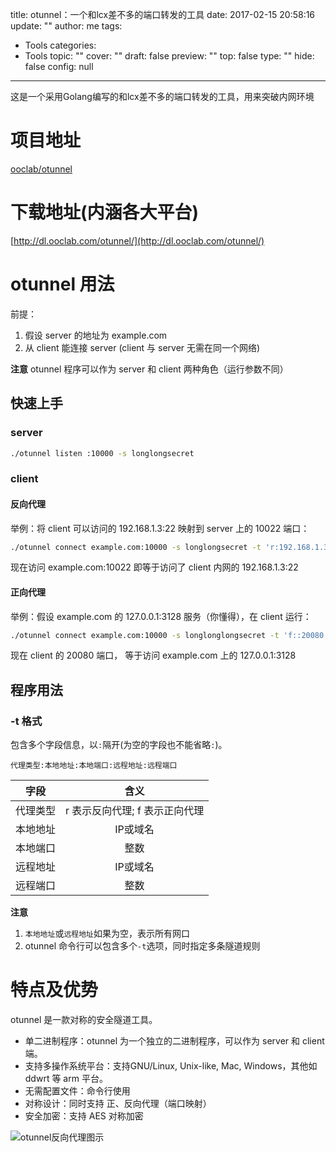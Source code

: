 title: otunnel：一个和lcx差不多的端口转发的工具
date: 2017-02-15 20:58:16
update: ""
author: me
tags:
- Tools
categories:
- Tools
topic: ""
cover: ""
draft: false
preview: ""
top: false
type: ""
hide: false
config: null


---


这是一个采用Golang编写的和lcx差不多的端口转发的工具，用来突破内网环境

# 项目地址
[ooclab/otunnel](https://github.com/ooclab/otunnel)
<!--more-->
# 下载地址(内涵各大平台)
[http://dl.ooclab.com/otunnel/](http://dl.ooclab.com/otunnel/)

# otunnel 用法
前提：
1. 假设 server 的地址为 example.com
2. 从 client 能连接 server (client 与 server 无需在同一个网络)

**注意**  otunnel 程序可以作为 server 和 client 两种角色（运行参数不同）

## 快速上手

### server
```bash
./otunnel listen :10000 -s longlongsecret
```

### client
#### 反向代理
举例：将 client 可以访问的 192.168.1.3:22 映射到 server 上的 10022 端口：
```bash
./otunnel connect example.com:10000 -s longlongsecret -t 'r:192.168.1.3:22::10022'
```
现在访问 example.com:10022 即等于访问了 client 内网的 192.168.1.3:22

#### 正向代理
举例：假设 example.com 的 127.0.0.1:3128 服务（你懂得），在 client 运行：
```bash
./otunnel connect example.com:10000 -s longlonglongsecret -t 'f::20080:127.0.0.1:3128'
```
现在 client 的 20080 端口， 等于访问 example.com 上的 127.0.0.1:3128

## 程序用法
### -t 格式
包含多个字段信息，以` : `隔开(为空的字段也不能省略` : `)。

```
代理类型:本地地址:本地端口:远程地址:远程端口
```

| 字段 | 含义 |
| ------------- |:-------------:|
| 代理类型 | r 表示反向代理; f 表示正向代理 |
| 本地地址 | IP或域名 |
| 本地端口 | 整数 |
| 远程地址 | IP或域名 |
| 远程端口 | 整数 |

**注意**
1. `本地地址`或`远程地址`如果为空，表示所有网口
2. otunnel 命令行可以包含多个`-t`选项，同时指定多条隧道规则

# 特点及优势
otunnel 是一款对称的安全隧道工具。

- 单二进制程序：otunnel 为一个独立的二进制程序，可以作为 server 和 client 端。
- 支持多操作系统平台：支持GNU/Linux, Unix-like, Mac, Windows，其他如 ddwrt 等 arm 平台。
- 无需配置文件：命令行使用
- 对称设计：同时支持 正、反向代理（端口映射）
-  安全加密：支持 AES 对称加密

![otunnel反向代理图示](https://ooo.0o0.ooo/2017/02/15/58a455a1b0a71.png)
